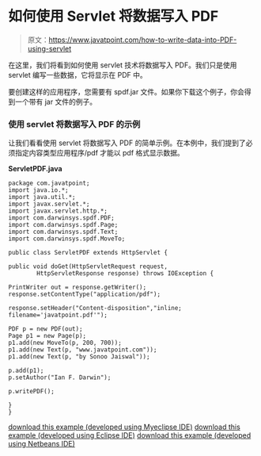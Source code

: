 # 如何使用 Servlet 将数据写入 PDF

> 原文：<https://www.javatpoint.com/how-to-write-data-into-PDF-using-servlet>

在这里，我们将看到如何使用 servlet 技术将数据写入 PDF。我们只是使用 servlet 编写一些数据，它将显示在 PDF 中。

要创建这样的应用程序，您需要有 spdf.jar 文件。如果你下载这个例子，你会得到一个带有 jar 文件的例子。

### 使用 servlet 将数据写入 PDF 的示例

让我们看看使用 servlet 将数据写入 PDF 的简单示例。在本例中，我们提到了必须指定内容类型应用程序/pdf 才能以 pdf 格式显示数据。

**ServletPDF.java**

```
package com.javatpoint;
import java.io.*;
import java.util.*;
import javax.servlet.*;
import javax.servlet.http.*;
import com.darwinsys.spdf.PDF;
import com.darwinsys.spdf.Page;
import com.darwinsys.spdf.Text;
import com.darwinsys.spdf.MoveTo;

public class ServletPDF extends HttpServlet {

public void doGet(HttpServletRequest request,
		HttpServletResponse response) throws IOException {

PrintWriter out = response.getWriter();
response.setContentType("application/pdf");

response.setHeader("Content-disposition","inline; filename='javatpoint.pdf'");

PDF p = new PDF(out);
Page p1 = new Page(p);
p1.add(new MoveTo(p, 200, 700));
p1.add(new Text(p, "www.javatpoint.com"));
p1.add(new Text(p, "by Sonoo Jaiswal"));

p.add(p1);
p.setAuthor("Ian F. Darwin");

p.writePDF();

}
}

```

[download this example (developed using Myeclipse IDE)](https://static.javatpoint.com/src/servlet/pdfservlet.zip)
[download this example (developed using Eclipse IDE)](https://static.javatpoint.com/src/servlet/eclipse/pdfservlet.zip)
[download this example (developed using Netbeans IDE)](https://static.javatpoint.com/src/servlet/netbeans/pdfservlet.zip)